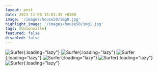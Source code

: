 ```yaml
---
layout: post
date: 2021-11-06 15:01:35 +0300
image: '/images/house50/img0.jpg'
highlight_image: '/images/house50/img1.jpg'
tags: [Unionville]
featured: false
disabled: false
---
```


![Surfer]({{site.baseurl}}/images/house50/img3.jpg){:loading="lazy"}
![Surfer]({{site.baseurl}}/images/house50/img4.jpg){:loading="lazy"}
![Surfer]({{site.baseurl}}/images/house50/img5.jpg){:loading="lazy"}
![Surfer]({{site.baseurl}}/images/house50/img6.jpg){:loading="lazy"}
![Surfer]({{site.baseurl}}/images/house50/img7.jpg){:loading="lazy"}
![Surfer]({{site.baseurl}}/images/house50/img8.jpg){:loading="lazy"} 